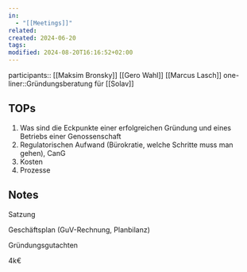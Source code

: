 ```yaml
---
in:
  - "[[Meetings]]"
related: 
created: 2024-06-20
tags: 
modified: 2024-08-20T16:16:52+02:00
---
```


participants:: [[Maksim Bronsky]] [[Gero Wahl]] [[Marcus Lasch]]
one-liner::Gründungsberatung für [[Solav]]

## TOPs
1. Was sind die Eckpunkte einer erfolgreichen Gründung und eines Betriebs einer Genossenschaft
2. Regulatorischen Aufwand (Bürokratie, welche Schritte muss man gehen), CanG
3. Kosten
4. Prozesse

##  Notes

Satzung

Geschäftsplan (GuV-Rechnung, Planbilanz)

Gründungsgutachten

4k€